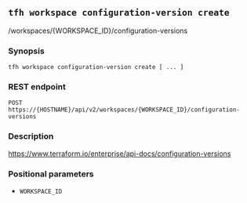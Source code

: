 ## `tfh workspace configuration-version create`

/workspaces/{WORKSPACE_ID}/configuration-versions

### Synopsis

    tfh workspace configuration-version create [ ... ]

### REST endpoint

    POST https://{HOSTNAME}/api/v2/workspaces/{WORKSPACE_ID}/configuration-versions

### Description

https://www.terraform.io/enterprise/api-docs/configuration-versions

### Positional parameters

* `WORKSPACE_ID`

